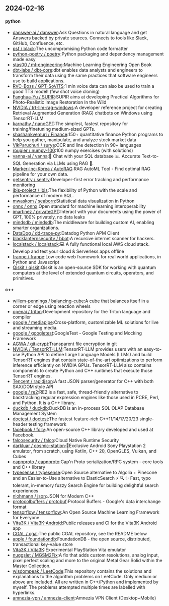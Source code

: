 ## 2024-02-16

#### python
* [danswer-ai / danswer](https://github.com/danswer-ai/danswer):Ask Questions in natural language and get Answers backed by private sources. Connects to tools like Slack, GitHub, Confluence, etc.
* [psf / black](https://github.com/psf/black):The uncompromising Python code formatter
* [python-poetry / poetry](https://github.com/python-poetry/poetry):Python packaging and dependency management made easy
* [stas00 / ml-engineering](https://github.com/stas00/ml-engineering):Machine Learning Engineering Open Book
* [dbt-labs / dbt-core](https://github.com/dbt-labs/dbt-core):dbt enables data analysts and engineers to transform their data using the same practices that software engineers use to build applications.
* [RVC-Boss / GPT-SoVITS](https://github.com/RVC-Boss/GPT-SoVITS):1 min voice data can also be used to train a good TTS model! (few shot voice cloning)
* [Fanghua-Yu / SUPIR](https://github.com/Fanghua-Yu/SUPIR):SUPIR aims at developing Practical Algorithms for Photo-Realistic Image Restoration In the Wild
* [NVIDIA / trt-llm-rag-windows](https://github.com/NVIDIA/trt-llm-rag-windows):A developer reference project for creating Retrieval Augmented Generation (RAG) chatbots on Windows using TensorRT-LLM
* [karpathy / nanoGPT](https://github.com/karpathy/nanoGPT):The simplest, fastest repository for training/finetuning medium-sized GPTs.
* [shashankvemuri / Finance](https://github.com/shashankvemuri/Finance):150+ quantitative finance Python programs to help you gather, manipulate, and analyze stock market data
* [VikParuchuri / surya](https://github.com/VikParuchuri/surya):OCR and line detection in 90+ languages
* [rougier / numpy-100](https://github.com/rougier/numpy-100):100 numpy exercises (with solutions)
* [vanna-ai / vanna](https://github.com/vanna-ai/vanna):🤖 Chat with your SQL database 📊. Accurate Text-to-SQL Generation via LLMs using RAG 🔄.
* [Marker-Inc-Korea / AutoRAG](https://github.com/Marker-Inc-Korea/AutoRAG):RAG AutoML Tool - Find optimal RAG pipeline for your own data.
* [getsentry / sentry](https://github.com/getsentry/sentry):Developer-first error tracking and performance monitoring
* [ibis-project / ibis](https://github.com/ibis-project/ibis):The flexibility of Python with the scale and performance of modern SQL.
* [mwaskom / seaborn](https://github.com/mwaskom/seaborn):Statistical data visualization in Python
* [onnx / onnx](https://github.com/onnx/onnx):Open standard for machine learning interoperability
* [imartinez / privateGPT](https://github.com/imartinez/privateGPT):Interact with your documents using the power of GPT, 100% privately, no data leaks
* [mindsdb / mindsdb](https://github.com/mindsdb/mindsdb):The middleware for building custom AI, enabling smarter organizations.
* [DataDog / dd-trace-py](https://github.com/DataDog/dd-trace-py):Datadog Python APM Client
* [blacklanternsecurity / bbot](https://github.com/blacklanternsecurity/bbot):A recursive internet scanner for hackers.
* [localstack / localstack](https://github.com/localstack/localstack):💻 A fully functional local AWS cloud stack. Develop and test your cloud & Serverless apps offline
* [frappe / frappe](https://github.com/frappe/frappe):Low code web framework for real world applications, in Python and Javascript
* [Qiskit / qiskit](https://github.com/Qiskit/qiskit):Qiskit is an open-source SDK for working with quantum computers at the level of extended quantum circuits, operators, and primitives.

#### c++
* [willem-pennings / balancing-cube](https://github.com/willem-pennings/balancing-cube):A cube that balances itself in a corner or edge using reaction wheels
* [openai / triton](https://github.com/openai/triton):Development repository for the Triton language and compiler
* [google / mediapipe](https://github.com/google/mediapipe):Cross-platform, customizable ML solutions for live and streaming media.
* [google / googletest](https://github.com/google/googletest):GoogleTest - Google Testing and Mocking Framework
* [AGWA / git-crypt](https://github.com/AGWA/git-crypt):Transparent file encryption in git
* [NVIDIA / TensorRT-LLM](https://github.com/NVIDIA/TensorRT-LLM):TensorRT-LLM provides users with an easy-to-use Python API to define Large Language Models (LLMs) and build TensorRT engines that contain state-of-the-art optimizations to perform inference efficiently on NVIDIA GPUs. TensorRT-LLM also contains components to create Python and C++ runtimes that execute those TensorRT engines.
* [Tencent / rapidjson](https://github.com/Tencent/rapidjson):A fast JSON parser/generator for C++ with both SAX/DOM style API
* [google / re2](https://github.com/google/re2):RE2 is a fast, safe, thread-friendly alternative to backtracking regular expression engines like those used in PCRE, Perl, and Python. It is a C++ library.
* [duckdb / duckdb](https://github.com/duckdb/duckdb):DuckDB is an in-process SQL OLAP Database Management System
* [doctest / doctest](https://github.com/doctest/doctest):The fastest feature-rich C++11/14/17/20/23 single-header testing framework
* [facebook / folly](https://github.com/facebook/folly):An open-source C++ library developed and used at Facebook.
* [falcosecurity / falco](https://github.com/falcosecurity/falco):Cloud Native Runtime Security
* [darkluar / cosmic-station](https://github.com/darkluar/cosmic-station):🧪Exclusive Android Sony Playstation 2 emulator, from scratch, using Kotlin, C++ 20, OpenGLES, Vulkan, and Cubes
* [capnproto / capnproto](https://github.com/capnproto/capnproto):Cap'n Proto serialization/RPC system - core tools and C++ library
* [typesense / typesense](https://github.com/typesense/typesense):Open Source alternative to Algolia + Pinecone and an Easier-to-Use alternative to ElasticSearch ⚡ 🔍 ✨ Fast, typo tolerant, in-memory fuzzy Search Engine for building delightful search experiences
* [nlohmann / json](https://github.com/nlohmann/json):JSON for Modern C++
* [protocolbuffers / protobuf](https://github.com/protocolbuffers/protobuf):Protocol Buffers - Google's data interchange format
* [tensorflow / tensorflow](https://github.com/tensorflow/tensorflow):An Open Source Machine Learning Framework for Everyone
* [Vita3K / Vita3K-Android](https://github.com/Vita3K/Vita3K-Android):Public releases and CI for the Vita3K Android app
* [CGAL / cgal](https://github.com/CGAL/cgal):The public CGAL repository, see the README below
* [apple / foundationdb](https://github.com/apple/foundationdb):FoundationDB - the open source, distributed, transactional key-value store
* [Vita3K / Vita3K](https://github.com/Vita3K/Vita3K):Experimental PlayStation Vita emulator
* [nuggslet / MGSM2Fix](https://github.com/nuggslet/MGSM2Fix):A fix that adds custom resolutions, analog input, pixel perfect scaling and more to the original Metal Gear Solid within the Master Collection.
* [wisdompeak / LeetCode](https://github.com/wisdompeak/LeetCode):This repository contains the solutions and explanations to the algorithm problems on LeetCode. Only medium or above are included. All are written in C++/Python and implemented by myself. The problems attempted multiple times are labelled with hyperlinks.
* [amnezia-vpn / amnezia-client](https://github.com/amnezia-vpn/amnezia-client):Amnezia VPN Client (Desktop+Mobile)
